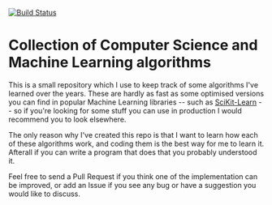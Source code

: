 [![Build Status](https://travis-ci.org/IamGianluca/algorithms.svg?branch=master)](https://travis-ci.org/IamGianluca/algorithms)

# Collection of Computer Science and Machine Learning algorithms

This is a small repository which I use to keep track of some algorithms I've learned over the years. These are hardly as fast as some optimised versions you can find in popular Machine Learning libraries -- such as [SciKit-Learn](http://scikit-learn.org/) -- so if you're looking for some stuff you can use in production I would recommend you to look elsewhere.

The only reason why I've created this repo is that I want to learn how each of these algorithms work, and coding them is the best way for me to learn it. Afterall if you can write a program that does that you probably understood it.

Feel free to send a Pull Request if you think one of the implementation can be improved, or add an Issue if you see any bug or have a suggestion you would like to discuss.
